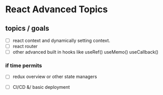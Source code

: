 # React Advanced Topics

## topics / goals
- [ ] react context and dynamically setting context.
- [ ] react router
- [ ] other advanced built in hooks like useRef() useMemo() useCallback()
### if time permits
- [ ] redux overview or other state managers
- [ ] CI/CD &/ basic deployment

